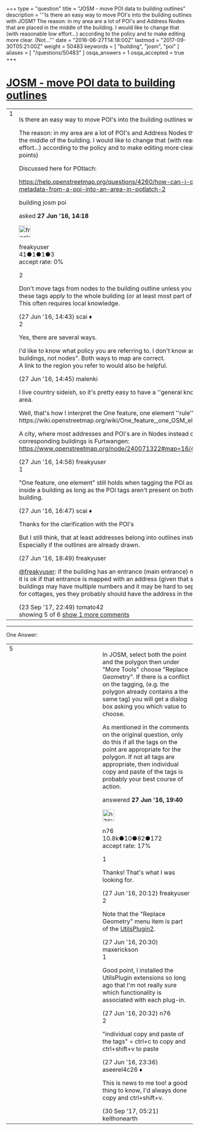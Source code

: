 +++
type = "question"
title = "JOSM - move POI data to building outlines"
description = '''Is there an easy way to move POI&#x27;s into the building outlines with JOSM? The reason: in my area are a lot of POI&#x27;s and Address Nodes that are placed in the middle of the building. I would like to change that (with reasonable low effort...) according to the policy and to make editing more clear. (Not...'''
date = "2016-06-27T14:18:00Z"
lastmod = "2017-09-30T05:21:00Z"
weight = 50483
keywords = [ "building", "josm", "poi" ]
aliases = [ "/questions/50483" ]
osqa_answers = 1
osqa_accepted = true
+++

<div class="headNormal">

# [JOSM - move POI data to building outlines](/questions/50483/josm-move-poi-data-to-building-outlines)

</div>

<div id="main-body">

<div id="askform">

<table id="question-table" style="width:100%;">
<colgroup>
<col style="width: 50%" />
<col style="width: 50%" />
</colgroup>
<tbody>
<tr>
<td style="width: 30px; vertical-align: top"><div class="vote-buttons">
<span id="post-50483-upvote" class="ajax-command post-vote up" rel="nofollow" title="I like this post (click again to cancel)"> </span>
<div id="post-50483-score" class="post-score" title="current number of votes">
1
</div>
<span id="post-50483-downvote" class="ajax-command post-vote down" rel="nofollow" title="I dont like this post (click again to cancel)"> </span> <span id="favorite-mark" class="ajax-command favorite-mark" rel="nofollow" title="mark/unmark this question as favorite (click again to cancel)"> </span>
<div id="favorite-count" class="favorite-count">
&#10;</div>
</div></td>
<td><div id="item-right">
<div class="question-body">
<p>Is there an easy way to move POI's into the building outlines with JOSM?</p>
<p>The reason: in my area are a lot of POI's and Address Nodes that are placed in the middle of the building. I would like to change that (with reasonable low effort...) according to the policy and to make editing more clear. (Not so many points)</p>
<p>Discussed here for POtlach:</p>
<p><a href="/questions/4260/how-can-i-copy-all-metadata-from-a-poi-into-an-area-in-potlatch-2">https://help.openstreetmap.org/questions/4260/how-can-i-copy-all-metadata-from-a-poi-into-an-area-in-potlatch-2</a></p>
</div>
<div id="question-tags" class="tags-container tags">
<span class="post-tag tag-link-building" rel="tag" title="see questions tagged &#39;building&#39;">building</span> <span class="post-tag tag-link-josm" rel="tag" title="see questions tagged &#39;josm&#39;">josm</span> <span class="post-tag tag-link-poi" rel="tag" title="see questions tagged &#39;poi&#39;">poi</span>
</div>
<div id="question-controls" class="post-controls">
&#10;</div>
<div class="post-update-info-container">
<div class="post-update-info post-update-info-user">
<p>asked <strong>27 Jun '16, 14:18</strong></p>
<img src="https://secure.gravatar.com/avatar/35277bd93ca2ca9ac929093e76bd7d26?s=32&amp;d=identicon&amp;r=g" class="gravatar" width="32" height="32" alt="freakyuser&#39;s gravatar image" />
<p><span>freakyuser</span><br />
<span class="score" title="41 reputation points">41</span><span title="1 badges"><span class="badge1">●</span><span class="badgecount">1</span></span><span title="1 badges"><span class="silver">●</span><span class="badgecount">1</span></span><span title="3 badges"><span class="bronze">●</span><span class="badgecount">3</span></span><br />
<span class="accept_rate" title="Rate of the user&#39;s accepted answers">accept rate:</span> <span title="freakyuser has no accepted answers">0%</span></p>
</div>
</div>
<div id="comments-container-50483" class="comments-container">
<span id="50484"></span>
<div id="comment-50484" class="comment">
<div id="post-50484-score" class="comment-score">
2
</div>
<div class="comment-text">
<p>Don't move tags from nodes to the building outline unless you are sure that these tags apply to the whole building (or at least most part of the building). This often requires local knowledge.</p>
</div>
<div id="comment-50484-info" class="comment-info">
<span class="comment-age">(27 Jun '16, 14:43)</span> <span class="comment-user userinfo">scai ♦</span>
</div>
</div>
<span id="50485"></span>
<div id="comment-50485" class="comment">
<div id="post-50485-score" class="comment-score">
2
</div>
<div class="comment-text">
<p>Yes, there are several ways.</p>
<p>I'd like to know what policy you are referring to. I don't know any saying "Map buildings, not nodes". Both ways to map are correct.<br />
A link to the region you refer to would also be helpful.</p>
</div>
<div id="comment-50485-info" class="comment-info">
<span class="comment-age">(27 Jun '16, 14:45)</span> <span class="comment-user userinfo">malenki</span>
</div>
</div>
<span id="50486"></span>
<div id="comment-50486" class="comment">
<div id="post-50486-score" class="comment-score">
&#10;</div>
<div class="comment-text">
<p>I live country sideish, so it's pretty easy to have a ''general knowledge'' of the area.</p>
<p>Well, that's how I interpret the One feature, one element ''rule'' https://wiki.openstreetmap.org/wiki/One_feature,_one_OSM_element</p>
<p>A city, where most addresses and POI's are in Nodes instead of the corresponding buildings is Furtwangen: <a href="https://www.openstreetmap.org/node/240071322#map=16/48.0489/8.2035">https://www.openstreetmap.org/node/240071322#map=16/48.0489/8.2035</a></p>
</div>
<div id="comment-50486-info" class="comment-info">
<span class="comment-age">(27 Jun '16, 14:56)</span> <span class="comment-user userinfo">freakyuser</span>
</div>
</div>
<span id="50490"></span>
<div id="comment-50490" class="comment">
<div id="post-50490-score" class="comment-score">
1
</div>
<div class="comment-text">
<p>"One feature, one element" still holds when tagging the POI as a single node inside a building as long as the POI tags aren't present on both the POI and the building.</p>
</div>
<div id="comment-50490-info" class="comment-info">
<span class="comment-age">(27 Jun '16, 16:47)</span> <span class="comment-user userinfo">scai ♦</span>
</div>
</div>
<span id="50491"></span>
<div id="comment-50491" class="comment">
<div id="post-50491-score" class="comment-score">
&#10;</div>
<div class="comment-text">
<p>Thanks for the clarification with the POI's</p>
<p>But I still think, that at least addresses belong into outlines instead of nodes. Especially if the outlines are already drawn.</p>
</div>
<div id="comment-50491-info" class="comment-info">
<span class="comment-age">(27 Jun '16, 18:49)</span> <span class="comment-user userinfo">freakyuser</span>
</div>
</div>
<span id="59810"></span>
<div id="comment-59810" class="comment not_top_scorer">
<div id="post-59810-score" class="comment-score">
&#10;</div>
<div class="comment-text">
<p><a href="https://help.openstreetmap.org/users/12474/freakyuser">@freakyuser</a>: if the building has an entrance (main entrance) mapped, I'd say it is ok if that entrance is mapped with an address (given that some big buildings may have multiple numbers and it may be hard to separate them. But for cottages, yes they probably should have the address in the outline.</p>
</div>
<div id="comment-59810-info" class="comment-info">
<span class="comment-age">(23 Sep '17, 22:49)</span> <span class="comment-user userinfo">tomato42</span>
</div>
</div>
</div>
<div id="comment-tools-50483" class="comment-tools">
<span class="comments-showing"> showing 5 of 6 </span> <a href="#" class="show-all-comments-link">show 1 more comments</a>
</div>
<div class="clear">
&#10;</div>
<div id="comment-50483-form-container" class="comment-form-container">
&#10;</div>
<div class="clear">
&#10;</div>
</div></td>
</tr>
</tbody>
</table>

------------------------------------------------------------------------

<div class="tabBar">

<span id="sort-top"></span>

<div class="headQuestions">

One Answer:

</div>

</div>

<span id="50492"></span>

<div id="answer-container-50492" class="answer accepted-answer">

<table style="width:100%;">
<colgroup>
<col style="width: 50%" />
<col style="width: 50%" />
</colgroup>
<tbody>
<tr>
<td style="width: 30px; vertical-align: top"><div class="vote-buttons">
<span id="post-50492-upvote" class="ajax-command post-vote up" rel="nofollow" title="I like this post (click again to cancel)"> </span>
<div id="post-50492-score" class="post-score" title="current number of votes">
5
</div>
<span id="post-50492-downvote" class="ajax-command post-vote down" rel="nofollow" title="I dont like this post (click again to cancel)"> </span> <span class="accept-answer on" rel="nofollow" title="freakyuser has selected this answer as the correct answer"> </span>
</div></td>
<td><div class="item-right">
<div class="answer-body">
<p>In JOSM, select both the point and the polygon then under "More Tools" choose "Replace Geometry". If there is a conflict on the tagging, (e.g. the polygon already contains a the same tag) you will get a dialog box asking you which value to choose.</p>
<p>As mentioned in the comments on the original question, only do this if all the tags on the point are appropriate for the polygon. If not all tags are appropriate, then individual copy and paste of the tags is probably your best course of action.</p>
</div>
<div class="answer-controls post-controls">
&#10;</div>
<div class="post-update-info-container">
<div class="post-update-info post-update-info-user">
<p>answered <strong>27 Jun '16, 19:40</strong></p>
<img src="https://secure.gravatar.com/avatar/f60af53a4eba0c21f25c22674fb4a8cc?s=32&amp;d=identicon&amp;r=g" class="gravatar" width="32" height="32" alt="n76&#39;s gravatar image" />
<p><span>n76</span><br />
<span class="score" title="10839 reputation points"><span>10.8k</span></span><span title="10 badges"><span class="badge1">●</span><span class="badgecount">10</span></span><span title="82 badges"><span class="silver">●</span><span class="badgecount">82</span></span><span title="172 badges"><span class="bronze">●</span><span class="badgecount">172</span></span><br />
<span class="accept_rate" title="Rate of the user&#39;s accepted answers">accept rate:</span> <span title="n76 has 48 accepted answers">17%</span> </br></p>
</div>
</div>
<div id="comments-container-50492" class="comments-container">
<span id="50493"></span>
<div id="comment-50493" class="comment">
<div id="post-50493-score" class="comment-score">
1
</div>
<div class="comment-text">
<p>Thanks! That's what I was looking for.</p>
</div>
<div id="comment-50493-info" class="comment-info">
<span class="comment-age">(27 Jun '16, 20:12)</span> <span class="comment-user userinfo">freakyuser</span>
</div>
</div>
<span id="50494"></span>
<div id="comment-50494" class="comment">
<div id="post-50494-score" class="comment-score">
2
</div>
<div class="comment-text">
<p>Note that the "Replace Geometry" menu item is part of the <a href="https://josm.openstreetmap.de/wiki/Help/Plugin/UtilsPlugin2">UtilsPlugin2</a>.</p>
</div>
<div id="comment-50494-info" class="comment-info">
<span class="comment-age">(27 Jun '16, 20:30)</span> <span class="comment-user userinfo">maxerickson</span>
</div>
</div>
<span id="50495"></span>
<div id="comment-50495" class="comment">
<div id="post-50495-score" class="comment-score">
1
</div>
<div class="comment-text">
<p>Good point, I installed the UtilsPlugin extensions so long ago that I'm not really sure which functionality is associated with each plug-in.</p>
</div>
<div id="comment-50495-info" class="comment-info">
<span class="comment-age">(27 Jun '16, 20:32)</span> <span class="comment-user userinfo">n76</span>
</div>
</div>
<span id="50497"></span>
<div id="comment-50497" class="comment">
<div id="post-50497-score" class="comment-score">
2
</div>
<div class="comment-text">
<p>"individual copy and paste of the tags" = ctrl+c to copy and ctrl+shift+v to paste</p>
</div>
<div id="comment-50497-info" class="comment-info">
<span class="comment-age">(27 Jun '16, 23:36)</span> <span class="comment-user userinfo">aseerel4c26 ♦</span>
</div>
</div>
<span id="59891"></span>
<div id="comment-59891" class="comment">
<div id="post-59891-score" class="comment-score">
&#10;</div>
<div class="comment-text">
<p>This is news to me too! a good thing to know, I'd always done copy and ctrl+shift+v.</p>
</div>
<div id="comment-59891-info" class="comment-info">
<span class="comment-age">(30 Sep '17, 05:21)</span> <span class="comment-user userinfo">keithonearth</span>
</div>
</div>
</div>
<div id="comment-tools-50492" class="comment-tools">
&#10;</div>
<div class="clear">
&#10;</div>
<div id="comment-50492-form-container" class="comment-form-container">
&#10;</div>
<div class="clear">
&#10;</div>
</div></td>
</tr>
</tbody>
</table>

</div>

<div class="paginator-container-left">

</div>

</div>

</div>

